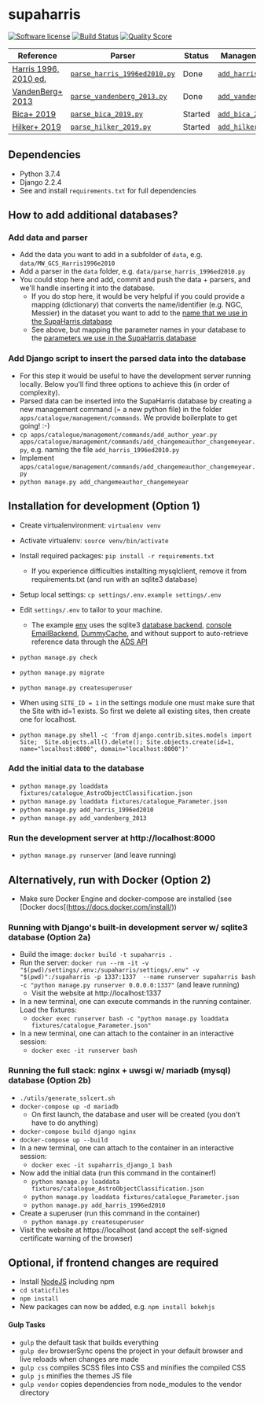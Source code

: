 # supaharris

[![Software license](http://img.shields.io/badge/license-AGPL3-brightgreen.svg)](https://github.com/tlrh314/supaharris/blob/master/LICENSE)
[![Build Status](https://travis-ci.org/tlrh314/supaharris.svg?branch=master)](https://travis-ci.org/tlrh314/supaharris)
[![Quality Score](https://img.shields.io/scrutinizer/g/tlrh314/supaharris.svg?style=flat-square)](https://scrutinizer-ci.com/g/tlrh314/supaharris)


| Reference | Parser | Status | Management command | Status |
|-----------|--------|--------|--------------------|--------|
| [Harris 1996, 2010 ed.](https://ui.adsabs.harvard.edu/abs/1996AJ....112.1487H/abstract) | [`parse_harris_1996ed2010.py`](data/parse_harris_1996ed2010.py) | Done | [`add_harris_1996ed2010.py`](apps/catalogue/management/commands/add_harris_1996ed2010.py) | Done
| [VandenBerg+ 2013](https://ui.adsabs.harvard.edu/abs/2013ApJ...775..134V/abstract) | [`parse_vandenberg_2013.py`](data/parse_vandenberg_2013.py) | Done | [`add_vandenberg_2013.py`](apps/catalogue/management/commands/add_vandenberg_2013.py) | Done
| [Bica+ 2019](https://ui.adsabs.harvard.edu/abs/2019AJ....157...12B/abstract) | [`parse_bica_2019.py`](data/parse_bica_2019.py) | Started | [`add_bica_2019.py`](apps/catalogue/management/commands/add_bica_2019.py) | Boilerplate
| [Hilker+ 2019](https://ui.adsabs.harvard.edu/abs/2019MNRAS.482.5138B/abstract) | [`parse_hilker_2019.py`](data/parse_hilker_2019.py) | Started | [`add_hilker_2019.py`](apps/catalogue/management/commands/add_hilker_2019.py) | Boilerplate



## **Dependencies**
- Python 3.7.4
- Django 2.2.4
- See and install `requirements.txt` for full dependencies

## How to add additional databases?

### Add data and parser
- Add the data you want to add in a subfolder of `data`, e.g. `data/MW_GCS_Harris1996e2010`
- Add a parser in the `data` folder, e.g. `data/parse_harris_1996ed2010.py`
- You could stop here and add, commit and push the data + parsers, and we'll handle
  inserting it into the database.
  - If you do stop here, it would be very helpful if you could provide a mapping 
    (dictionary) that converts the name/identifier (e.g. NGC, Messier) in the dataset
    you want to add to the [name that we use in the SupaHarris database](https://www.supaharris.com/catalogue/astro_object/list/)
  - See above, but mapping the parameter names in your database to the 
  [parameters we use in the SupaHarris database](https://www.supaharris.com/catalogue/parameter/list/)

### Add Django script to insert the parsed data into the database
- For this step it would be useful to have the development server running locally.
  Below you'll find three options to achieve this (in order of complexity).
- Parsed data can be inserted into the SupaHarris database by creating 
  a new management command (= a new python file) in the folder 
  `apps/catalogue/management/commands`. We provide boilerplate to get going! :-)
- `cp apps/catalogue/management/commands/add_author_year.py 
   apps/catalogue/management/commands/add_changemeauthor_changemeyear.py`,
   e.g. naming the file `add_harris_1996ed2010.py`
- Implement `apps/catalogue/management/commands/add_changemeauthor_changemeyear.py`
- `python manage.py add_changemeauthor_changemeyear`


## **Installation for development (Option 1)**
- Create virtualenvironment: `virtualenv venv`
- Activate virtualenv: `source venv/bin/activate`

- Install required packages: `pip install -r requirements.txt`
  - If you experience difficulties installting mysqlclient, 
    remove it from requirements.txt (and run with an sqlite3 database)
- Setup local settings: `cp settings/.env.example settings/.env`
- Edit `settings/.env` to tailor to your machine.
  - The example [env](https://django-environ.readthedocs.io/en/latest/) uses the 
    sqlite3 [database backend](https://docs.djangoproject.com/en/dev/ref/databases/),
    [console EmailBackend](https://docs.djangoproject.com/en/dev/topics/email/#console-backend),
    [DummyCache](https://docs.djangoproject.com/en/dev/topics/cache/#dummy-caching-for-development), 
    and without support to auto-retrieve reference data through the 
    [ADS API](https://github.com/tlrh314/supaharris#generate-ads-api-token)

- `python manage.py check`
- `python manage.py migrate`
- `python manage.py createsuperuser`
- When using `SITE_ID = 1` in the settings module one must make sure that the 
  Site with id=1 exists. So first we delete all existing sites, then create
  one for localhost.
- `python manage.py shell -c 'from django.contrib.sites.models import Site; 
   Site.objects.all().delete(); Site.objects.create(id=1, name="localhost:8000",
   domain="localhost:8000")'`

### Add the initial data to the database
- `python manage.py loaddata fixtures/catalogue_AstroObjectClassification.json` 
- `python manage.py loaddata fixtures/catalogue_Parameter.json` 
- `python manage.py add_harris_1996ed2010` 
- `python manage.py add_vandenberg_2013` 

### Run the development server at http://localhost:8000
- `python manage.py runserver` (and leave running)


## **Alternatively, run with Docker (Option 2)**
- Make sure Docker Engine and docker-compose are installed 
  (see [Docker docs[(https://docs.docker.com/install/))

### **Running with Django's built-in development server w/ sqlite3 database (Option 2a)**
- Build the image: `docker build -t supaharris .`
- Run the server: `docker run --rm -it -v "$(pwd)/settings/.env:/supaharris/settings/.env" -v "$(pwd)":/supaharris -p 1337:1337 
  --name runserver supaharris bash -c "python manage.py runserver 0.0.0.0:1337"` (and leave running)
  - Visit the website at http://localhost:1337
- In a new terminal, one can execute commands in the running container. Load the fixtures:
  - `docker exec runserver bash -c "python manage.py loaddata fixtures/catalogue_Parameter.json"`
- In a new terminal, one can attach to the container in an interactive session:
  - `docker exec -it runserver bash`

### **Running the full stack: nginx + uwsgi w/ mariadb (mysql) database (Option 2b)**
- `./utils/generate_sslcert.sh`
- `docker-compose up -d mariadb`
  - On first launch, the database and user will be created (you don't have to do anything)
- `docker-compose build django nginx`
- `docker-compose up --build`
- In a new terminal, one can attach to the container in an interactive session:
  - `docker exec -it supaharris_django_1 bash`
- Now add the initial data (run this command in the container!)
  - `python manage.py loaddata fixtures/catalogue_AstroObjectClassification.json` 
  - `python manage.py loaddata fixtures/catalogue_Parameter.json` 
  - `python manage.py add_harris_1996ed2010` 
- Create a superuser (run this command in the container)
  - `python manage.py createsuperuser`
- Visit the website at https://localhost (and accept the self-signed 
  certificate warning of the browser)


## Optional, if frontend changes are required
- Install [NodeJS](https://nodejs.org/en/download/) including npm
- `cd staticfiles`
- `npm install`
- New packages can now be added, e.g. `npm install bokehjs`

#### Gulp Tasks

- `gulp` the default task that builds everything
- `gulp dev` browserSync opens the project in your default browser and live reloads when changes are made
- `gulp css` compiles SCSS files into CSS and minifies the compiled CSS
- `gulp js` minifies the themes JS file
- `gulp vendor` copies dependencies from node_modules to the vendor directory
